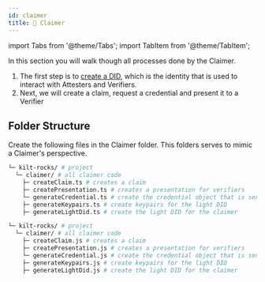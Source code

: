```yaml
---
id: claimer
title: 👤 Claimer
---
```


import Tabs from '@theme/Tabs';
import TabItem from '@theme/TabItem';

In this section you will walk though all processes done by the <span className="label-role claimer">Claimer</span>.

1. The first step is to [create a DID](./01_did.md), which is the identity that is used to interact with <span className="label-role attester">Attesters</span> and <span className="label-role verifier">Verifiers</span>.
2. Next, we will create a claim, request a credential and present it to a <span className="label-role verifier">Verifier</span>

## Folder Structure

Create the following files in the <span className="label-role claimer">Claimer</span> folder.
This folders serves to mimic a <span className="label-role claimer">Claimer</span>'s perspective.

<Tabs groupId="ts-js-choice">
  <TabItem value='ts' label='Typescript' default>

  ```bash
  └─ kilt-rocks/ # project
    └─ claimer/ # all claimer code
      ├─ createClaim.ts # creates a claim
      ├─ createPresentation.ts # creates a presentation for verifiers
      └─ generateCredential.ts # create the credential object that is sent to the attester for attestation
      ├─ generateKeypairs.ts # create keypairs for the light DID
      ├─ generateLightDid.ts # create the light DID for the claimer
  ```

  </TabItem>
  <TabItem value='js' label='Javascript'>

  ```bash
  └─ kilt-rocks/ # project
    └─ claimer/ # all claimer code
      ├─ createClaim.js # creates a claim
      ├─ createPresentation.js # creates a presentation for verifiers
      └─ generateCredential.js # create the credential object that is sent to the attester for attestation
      ├─ generateKeypairs.js # create keypairs for the light DID
      ├─ generateLightDid.js # create the light DID for the claimer
  ```

  </TabItem>
</Tabs>
